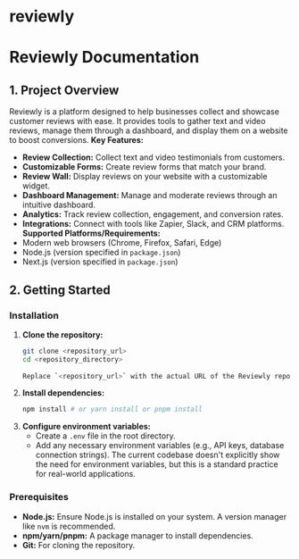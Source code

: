 # reviewly
# Reviewly Documentation
## 1. Project Overview
Reviewly is a platform designed to help businesses collect and showcase customer reviews with ease. It provides tools to gather text and video reviews, manage them through a dashboard, and display them on a website to boost conversions.
**Key Features:**
*   **Review Collection:** Collect text and video testimonials from customers.
*   **Customizable Forms:** Create review forms that match your brand.
*   **Review Wall:** Display reviews on your website with a customizable widget.
*   **Dashboard Management:** Manage and moderate reviews through an intuitive dashboard.
*   **Analytics:** Track review collection, engagement, and conversion rates.
*   **Integrations:** Connect with tools like Zapier, Slack, and CRM platforms.
**Supported Platforms/Requirements:**
*   Modern web browsers (Chrome, Firefox, Safari, Edge)
*   Node.js (version specified in `package.json`)
*   Next.js (version specified in `package.json`)
## 2. Getting Started
### Installation
1.  **Clone the repository:**
    ```bash
    git clone <repository_url>
    cd <repository_directory>
        
    Replace `<repository_url>` with the actual URL of the Reviewly repository and `<repository_directory>` with the name of the directory you want to clone the repository into.
2.  **Install dependencies:**
    ```bash
    npm install # or yarn install or pnpm install
    
3.  **Configure environment variables:**
    *   Create a `.env` file in the root directory.
    *   Add any necessary environment variables (e.g., API keys, database connection strings).  The current codebase doesn't explicitly show the need for environment variables, but this is a standard practice for real-world applications.
### Prerequisites
*   **Node.js:** Ensure Node.js is installed on your system.  A version manager like `nvm` is recommended.
*   **npm/yarn/pnpm:**  A package manager to install dependencies.
*   **Git:**  For cloning the repository.
